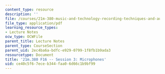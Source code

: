 ```yaml
---
content_type: resource
description: ''
file: /courses/21m-380-music-and-technology-recording-techniques-and-audio-production-fall-2016/ce40c5f67eceb344faa06d66c1b9bf99_MIT21M_380F16_ses03_note.pdf
file_type: application/pdf
learning_resource_types:
- Lecture Notes
ocw_type: OCWFile
parent_title: Lecture Notes
parent_type: CourseSection
parent_uid: 2ec4ba6a-bdfc-e929-0799-1f8fb1b9ada3
resourcetype: Document
title: '21m.380 F16 -- Session 3: Microphones'
uid: ce40c5f6-7ece-b344-faa0-6d66c1b9bf99
---
```

